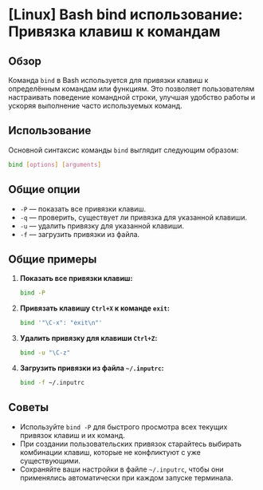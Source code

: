 # [Linux] Bash bind использование: Привязка клавиш к командам

## Обзор
Команда `bind` в Bash используется для привязки клавиш к определённым командам или функциям. Это позволяет пользователям настраивать поведение командной строки, улучшая удобство работы и ускоряя выполнение часто используемых команд.

## Использование
Основной синтаксис команды `bind` выглядит следующим образом:

```bash
bind [options] [arguments]
```

## Общие опции
- `-P` — показать все привязки клавиш.
- `-q` — проверить, существует ли привязка для указанной клавиши.
- `-u` — удалить привязку для указанной клавиши.
- `-f` — загрузить привязки из файла.

## Общие примеры
1. **Показать все привязки клавиш:**
   ```bash
   bind -P
   ```

2. **Привязать клавишу `Ctrl+X` к команде `exit`:**
   ```bash
   bind '"\C-x": "exit\n"'
   ```

3. **Удалить привязку для клавиши `Ctrl+Z`:**
   ```bash
   bind -u "\C-z"
   ```

4. **Загрузить привязки из файла `~/.inputrc`:**
   ```bash
   bind -f ~/.inputrc
   ```

## Советы
- Используйте `bind -P` для быстрого просмотра всех текущих привязок клавиш и их команд.
- При создании пользовательских привязок старайтесь выбирать комбинации клавиш, которые не конфликтуют с уже существующими.
- Сохраняйте ваши настройки в файле `~/.inputrc`, чтобы они применялись автоматически при каждом запуске терминала.